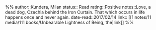 %%
author::Kundera, Milan
status:: Read
rating::Positive
notes::Love, a dead dog, Czechia behind the Iron Curtain. That which occurs in life happens once and never again.
date-read::2017/02/14
link:: [[1 notes/11 media/111 books/Unbearable Lightness of Being, the|link]]
%%